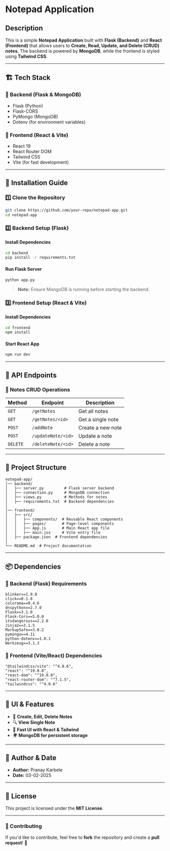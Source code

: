 # Notepad Application

## Description
This is a simple **Notepad Application** built with **Flask (Backend)** and **React (Frontend)** that allows users to **Create, Read, Update, and Delete (CRUD) notes**. The backend is powered by **MongoDB**, while the frontend is styled using **Tailwind CSS**.

---

## 🏗️ Tech Stack
### 🔹 Backend (Flask & MongoDB)
- Flask (Python)
- Flask-CORS
- PyMongo (MongoDB)
- Dotenv (for environment variables)

### 🔹 Frontend (React & Vite)
- React 19
- React Router DOM
- Tailwind CSS
- Vite (for fast development)

---

## 🚀 Installation Guide
### 1️⃣ Clone the Repository
```sh
git clone https://github.com/your-repo/notepad-app.git
cd notepad-app
```

### 2️⃣ Backend Setup (Flask)
#### Install Dependencies
```sh
cd backend
pip install -r requirements.txt
```

#### Run Flask Server
```sh
python app.py
```

> **Note:** Ensure MongoDB is running before starting the backend.

### 3️⃣ Frontend Setup (React & Vite)
#### Install Dependencies
```sh
cd frontend
npm install
```

#### Start React App
```sh
npm run dev
```

---

## 📜 API Endpoints
### **📝 Notes CRUD Operations**
| Method   | Endpoint              | Description              |
|----------|-----------------------|--------------------------|
| `GET`    | `/getNotes`           | Get all notes            |
| `GET`    | `/getNotes/<id>`      | Get a single note        |
| `POST`   | `/addNote`            | Create a new note        |
| `POST`   | `/updateNote/<id>`    | Update a note            |
| `DELETE` | `/deleteNote/<id>`    | Delete a note            |

---

## 📂 Project Structure
```
notepad-app/
│── backend/
│   ├── server.py         # Flask server backend
│   ├── connection.py     # MongoDB connection
│   ├── views.py          # Methods for notes
│   ├── requirements.txt  # Backend dependencies
│
│── frontend/
│   ├── src/
│   │   ├── components/  # Reusable React components
│   │   ├── pages/       # Page-level components
│   │   ├── App.js       # Main React app file
│   │   ├── main.jsx     # Vite entry file
│   ├── package.json  # Frontend dependencies
│
└── README.md  # Project documentation
```

---

## 📦 Dependencies
### 🔹 Backend (Flask) Requirements
```
blinker==1.9.0
click==8.1.8
colorama==0.4.6
dnspython==2.7.0
Flask==3.1.0
Flask-Cors==5.0.0
itsdangerous==2.2.0
Jinja2==3.1.5
MarkupSafe==3.0.2
pymongo==4.11
python-dotenv==1.0.1
Werkzeug==3.1.3
```

### 🔹 Frontend (Vite/React) Dependencies
```
"@tailwindcss/vite": "^4.0.6",
"react": "^19.0.0",
"react-dom": "^19.0.0",
"react-router-dom": "^7.1.5",
"tailwindcss": "^4.0.6"
```

---

## 🎨 UI & Features
- 📝 **Create, Edit, Delete Notes**
- 🔍 **View Single Note**
- 🚀 **Fast UI with React & Tailwind**
- 🌍 **MongoDB for persistent storage**

---

## 📅 Author & Date
- **Author:** Pranay Karbele
- **Date:** 03-02-2025

---

## 📜 License
This project is licensed under the **MIT License**.

---

### 🌟 Contributing
If you'd like to contribute, feel free to **fork** the repository and create a **pull request**! 🚀


